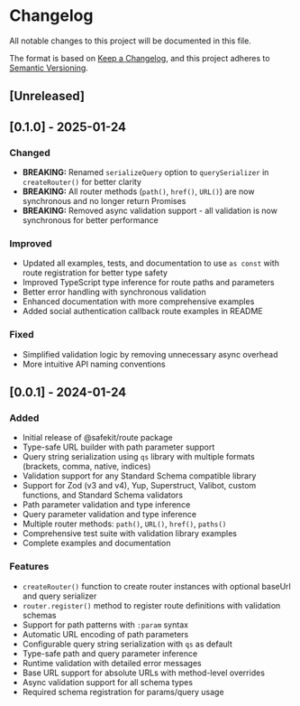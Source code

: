# Changelog

All notable changes to this project will be documented in this file.

The format is based on [Keep a Changelog](https://keepachangelog.com/en/1.0.0/),
and this project adheres to [Semantic Versioning](https://semver.org/spec/v2.0.0.html).

## [Unreleased]

## [0.1.0] - 2025-01-24

### Changed
- **BREAKING:** Renamed `serializeQuery` option to `querySerializer` in `createRouter()` for better clarity
- **BREAKING:** All router methods (`path()`, `href()`, `URL()`) are now synchronous and no longer return Promises
- **BREAKING:** Removed async validation support - all validation is now synchronous for better performance

### Improved
- Updated all examples, tests, and documentation to use `as const` with route registration for better type safety
- Improved TypeScript type inference for route paths and parameters
- Better error handling with synchronous validation
- Enhanced documentation with more comprehensive examples
- Added social authentication callback route examples in README

### Fixed
- Simplified validation logic by removing unnecessary async overhead
- More intuitive API naming conventions

## [0.0.1] - 2024-01-24

### Added
- Initial release of @safekit/route package
- Type-safe URL builder with path parameter support
- Query string serialization using `qs` library with multiple formats (brackets, comma, native, indices)
- Validation support for any Standard Schema compatible library
- Support for Zod (v3 and v4), Yup, Superstruct, Valibot, custom functions, and Standard Schema validators
- Path parameter validation and type inference
- Query parameter validation and type inference
- Multiple router methods: `path()`, `URL()`, `href()`, `paths()`
- Comprehensive test suite with validation library examples
- Complete examples and documentation

### Features
- `createRouter()` function to create router instances with optional baseUrl and query serializer
- `router.register()` method to register route definitions with validation schemas
- Support for path patterns with `:param` syntax
- Automatic URL encoding of path parameters
- Configurable query string serialization with `qs` as default
- Type-safe path and query parameter inference
- Runtime validation with detailed error messages
- Base URL support for absolute URLs with method-level overrides
- Async validation support for all schema types
- Required schema registration for params/query usage
